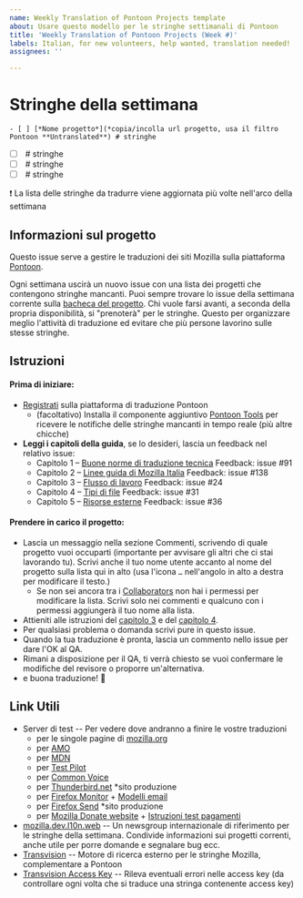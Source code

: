 ```yaml
---
name: Weekly Translation of Pontoon Projects template
about: Usare questo modello per le stringhe settimanali di Pontoon
title: 'Weekly Translation of Pontoon Projects (Week #)'
labels: Italian, for new volunteers, help wanted, translation needed!
assignees: ''

---
```


# Stringhe della settimana
`- [ ] [*Nome progetto*](*copia/incolla url progetto, usa il filtro Pontoon **Untranslated**) # stringhe`
- [ ] []() # stringhe
- [ ] []() # stringhe
- [ ] []() # stringhe

❗️  La lista delle stringhe da tradurre viene aggiornata più volte nell'arco della settimana

## Informazioni sul progetto
Questo issue serve a gestire le traduzioni dei siti Mozilla sulla piattaforma [Pontoon](https://pontoon.mozilla.org/it/).

Ogni settimana uscirà un nuovo issue con una lista dei progetti che contengono stringhe mancanti. Puoi sempre trovare lo issue della settimana corrente sulla [bacheca del progetto](https://github.com/MozillaItalia/Mozilla-Italia-l10n-guide/projects/5).
Chi vuole farsi avanti, a seconda della propria disponibilità, si "prenoterà" per le stringhe.
Questo per organizzare meglio l'attività di traduzione ed evitare che più persone lavorino sulle stesse stringhe.

## Istruzioni
#### Prima di iniziare:
* [Registrati](https://accounts.firefox.com/oauth/signin?response_type=code&scope=profile%3Auid%20profile%3Aemail%20profile%3Adisplay_name%20profile%3Auid%20profile%3Adisplay_name%20profile%3Aemail&state=yrvTUh3o4F4c&redirect_uri=https%3A%2F%2Fpontoon.mozilla.org%2Faccounts%2Ffxa%2Flogin%2Fcallback%2F&client_id=76ab66239b5585ad) sulla piattaforma di traduzione Pontoon
  - (facoltativo) Installa il componente aggiuntivo [Pontoon Tools](https://addons.mozilla.org/it/firefox/addon/pontoon-tools/) per ricevere le notifiche delle stringhe mancanti in tempo reale (più altre chicche)
* **Leggi i capitoli della guida**, se lo desideri, lascia un feedback nel relativo issue:
  - Capitolo 1 – [Buone norme di traduzione tecnica](https://github.com/MozillaItalia/Mozilla-Italia-l10n-guide/blob/master/it/1-Buone_norme_di_traduzione.md) Feedback: issue #91 
  - Capitolo 2 – [Linee guida di Mozilla Italia](https://github.com/MozillaItalia/Mozilla-Italia-l10n-guide/blob/master/it/2-Linee_guida_di_Mozilla_Italia.md) Feedback: issue #138
  - Capitolo 3 – [Flusso di lavoro](https://github.com/MozillaItalia/Mozilla-Italia-l10n-guide/blob/master/it/3-Flusso_di_lavoro.md) Feedback: issue #24 
  - Capitolo 4 – [Tipi di file](https://github.com/MozillaItalia/Mozilla-Italia-l10n-guide/blob/master/it/4-Tipi_di_file.md) Feedback: issue #31 
  - Capitolo 5  – [Risorse esterne](https://github.com/MozillaItalia/Mozilla-Italia-l10n-guide/blob/master/it/5-Risorse_esterne.md) Feedback: issue #36

#### Prendere in carico il progetto:
* Lascia un messaggio nella sezione Commenti, scrivendo di quale progetto vuoi occuparti (importante per avvisare gli altri che ci stai lavorando tu). Scrivi anche il tuo nome utente accanto al nome del progetto sulla lista qui in alto (usa l'icona `…` nell'angolo in alto a destra per modificare il testo.)
  - Se non sei ancora tra i [Collaborators](https://github.com/MozillaItalia/Mozilla-Italia-l10n-guide/settings/collaboration) non hai i permessi per modificare la lista. Scrivi solo nei commenti e qualcuno con i permessi aggiungerà il tuo nome alla lista.
* Attieniti alle istruzioni del [capitolo 3](https://github.com/MozillaItalia/Mozilla-Italia-l10n-guide/blob/master/it/3-Flusso_di_lavoro.md) e del [capitolo 4](https://github.com/MozillaItalia/Mozilla-Italia-l10n-guide/blob/master/it/4-Tipi_di_file.md).
* Per qualsiasi problema o domanda scrivi pure in questo issue.
* Quando la tua traduzione è pronta, lascia un commento nello issue per dare l'OK al QA.
* Rimani a disposizione per il QA, ti verrà chiesto se vuoi confermare le modifiche del revisore o proporre un'alternativa.
* e buona traduzione! 🎊 

## Link Utili
* Server di test -- Per vedere dove andranno a finire le vostre traduzioni
  - per le singole pagine di [mozilla.org](https://l10n.mozilla-community.org/langchecker/?action=listpages) 
  - per [AMO](https://addons-dev.allizom.org/it/)
  - per [MDN](https://developer.allizom.org/it/)
  - per [Test Pilot](https://testpilot-l10n.dev.mozaws.net/)
  - per [Common Voice](https://voice.allizom.org/it)
  - per [Thunderbird.net](https://www.thunderbird.net/it/) *sito produzione
  - per [Firefox Monitor](https://fx-breach-alerts.herokuapp.com/) + [Modelli email](https://fx-breach-alerts.herokuapp.com/email-l10n)
  - per [Firefox Send](https://send.firefox.com/) *sito produzione
  - per [Mozilla Donate website](https://donate-wagtail.mofostaging.net/it/) + [Istruzioni test pagamenti](https://groups.google.com/forum/#!topic/mozilla.dev.l10n.web/aEWu_hSnYMU)
* [mozilla.dev.l10n.web](https://groups.google.com/forum/#!forum/mozilla.dev.l10n.web) -- Un newsgroup internazionale di riferimento per le stringhe della settimana. Condivide informazioni sui progetti correnti, anche utile per porre domande e segnalare bug ecc.
* [Transvision](https://transvision.mozfr.org/) -- Motore di ricerca esterno per le stringhe Mozilla, complementare a  Pontoon
* [Transvision Access Key](https://transvision.mozfr.org/accesskeys/) -- Rileva eventuali errori nelle access key (da controllare ogni volta che si traduce una stringa contenente access key)
